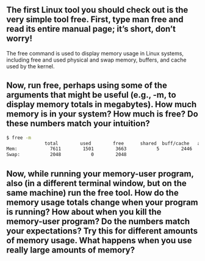  ## The first Linux tool you should check out is the very simple tool free. First, type man free and read its entire manual page; it’s short, don’t worry!

 The free command is used to display memory usage in Linux systems, including free and used physical and swap memory, buffers, and cache used by the kernel.

 ## Now, run free, perhaps using some of the arguments that might be useful (e.g., -m, to display memory totals in megabytes). How much memory is in your system? How much is free? Do these numbers match your intuition?

 ```sh
$ free -m
               total        used        free      shared  buff/cache   available
Mem:            7611        1501        3663           5        2446        5835
Swap:           2048           0        2048
 ```

##  Now, while running your memory-user program, also (in a different terminal window, but on the same machine) run the free tool. How do the memory usage totals change when your program is running? How about when you kill the memory-user program? Do the numbers match your expectations? Try this for different amounts of memory usage. What happens when you use really large amounts of memory?
